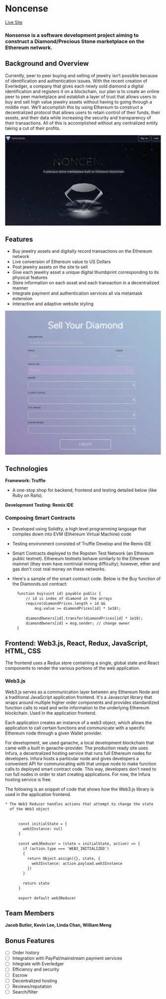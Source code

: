 # Noncense

[Live Site](https://noncense.herokuapp.com)

### Nonsense is a software development project aiming to construct a Diamond/Precious Stone marketplace on the Ethereum network.

## Background and Overview

Currently, peer to peer buying and selling of jewelry isn’t possible because of identification and authentication issues. With the recent creation of Everledger, a company that gives each newly sold diamond a digital identification and registers it on a blockchain, our plan is to create an online peer to peer marketplace and establish a layer of trust that allows users to buy and sell high value jewelry assets without having to going through a middle man. We’ll accomplish this by using Ethereum to construct a decentralized protocol that allows users to retain control of their funds, their assets, and their data while increasing the security and transparency of their transactions. All of this is accomplished without any centralized entity taking a cut of their profits.  

![](https://github.com/cylinda47/noncense/blob/master/public/Screen%20Shot%202017-12-17%20at%205.04.48%20PM.png)


## Features
* Buy jewelry assets and digitally record transactions on the Ethereum network
* Live conversion of Ethereum value to US Dollars
* Post jewelry assets on the site to sell
* Give each jewelry asset a unique digital thumbprint corresponding to its physical features 
* Store information on each asset and each transaction in a decentralized manner
* Integrate payment and authentication services all via metamask extension
* Interactive and adaptive website styling

 
       
![](https://github.com/cylinda47/noncense/blob/master/public/Screen%20Shot%202017-12-17%20at%205.07.53%20PM.png)



## Technologies

**Framework: Truffle**
* A one-stop shop for backend, frontend and testing detailed below (like Ruby on Rails).

**Development Testing: Remix IDE**

### Composing Smart Contracts
* Developed using Solidity, a high level programming language that compiles down into EVM (Ethereum Virtual Machine) code
* Testing environment consisted of Truffle Develop and the Remix IDE 
* Smart Contracts deployed to the Ropsten Test Network (an Ethereum public testnet). Ethereum testnets behave similarly to the Ethereum mainnet (they even have nontrivial mining difficulty); however, ether and gas don't cost real money on these networks. 

* Here's a sample of the smart contract code. Below is the Buy function of the Diamonds.sol contract:

        function buy(uint id) payable public {
            // id is index of diamond in the arrays
            require(diamondPrices.length > id &&
                msg.value >= diamondPrices[id] * 1e18);

            diamondOwners[id].transfer(diamondPrices[id] * 1e18);
            diamondOwners[id] = msg.sender; // change owner
        }
        


## Frontend: Web3.js, React, Redux, JavaScript, HTML, CSS
The frontend uses a Redux store containing a single, global state and React components to render the various portions of the web application. 

### Web3.js
Web3.js serves as a communication layer between any Ethereum Node and a traditional JavaScript application frontend. It's a  Javascript library that wraps around multiple higher order components and provides standardized function calls to read and write information to the underlying Ethereum blockchain. Used in the application frontend. 

Each application creates an instance of a web3 object, which allows the application to call certain functions and communicate with a specific Ethereum node through a given Wallet provider. 

For development, we used ganache, a local development blockchain that came with a built in ganache-provider. 
The production ready site uses Infura, a decentralized hosting service that runs full Ethereum nodes for developers. Infura hosts a particular node and gives developers a convenient API for communicating with that unique node to make function calls to deployed smart contract code. This way, developers don't need to run full nodes in order to start creating applications. For now, the Infura hosting service is free. 

The following is an snippet of code that shows how the Web3.js library is used in the application frontend. 

    * The Web3 Reducer handles actions that attempt to change the state 
      of the Web3 object
    
    
          const initialState = {
            web3Instance: null
          }

          const web3Reducer = (state = initialState, action) => {
            if (action.type === 'WEB3_INITIALIZED')
            {
              return Object.assign({}, state, {
                web3Instance: action.payload.web3Instance
              })
            }

            return state
          }

          export default web3Reducer


## Team Members

**Jacob Butler, Kevin Lee, Linda Chan, William Meng**

## Bonus Features

- [ ] Order history
- [ ] Integration with PayPal/mainstream payment services
- [ ] Integrate with Everledger
- [ ] Efficiency and security
- [ ] Escrow
- [ ] Decentralized hosting
- [ ] Reviews/reputation
- [ ] Search/filter
